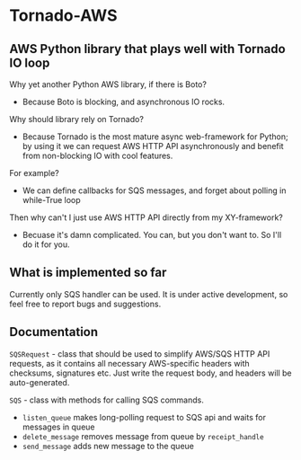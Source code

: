 Tornado-AWS
===========

AWS Python library that plays well with Tornado IO loop
-------------------------------------------------------

Why yet another Python AWS library, if there is Boto?
- Because Boto is blocking, and asynchronous IO rocks.

Why should library rely on Tornado?
- Because Tornado is the most mature async web-framework for Python; by using it we can request AWS HTTP API asynchronously and benefit from non-blocking IO with cool features.

For example?
- We can define callbacks for SQS messages, and forget about polling in while-True loop

Then why can't I just use AWS HTTP API directly from my XY-framework?
- Becuase it's damn complicated. You can, but you don't want to. So I'll do it for you.

What is implemented so far
--------------------------

Currently only SQS handler can be used. It is under active development, so feel free to report bugs and suggestions.

Documentation
-------------

`SQSRequest` - class that should be used to simplify AWS/SQS HTTP API requests, as it contains all necessary AWS-specific headers with checksums, signatures etc. Just write the request body, and headers will be auto-generated.

`SQS` - class with methods for calling SQS commands. 
  - `listen_queue` makes long-polling request to SQS api and waits for messages in queue
  - `delete_message` removes message from queue by `receipt_handle`
  - `send_message` adds new message to the queue

